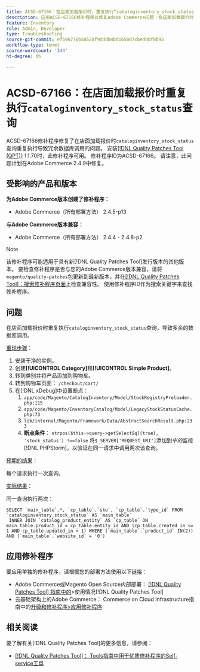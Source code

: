 ```yaml
---
title: ACSD-67166：在店面加载报价时，重复执行“cataloginventory_stock_status”查询
description: 应用ACSD-67166修补程序以修复Adobe Commerce问题：在店面加载报价时，重复执行“cataloginventory_stock_status”查询会导致多余的数据库调用。
feature: Inventory
role: Admin, Developer
type: Troubleshooting
source-git-commit: ef596770b58528f9dddb4bd1650d7cbed0bf0b95
workflow-type: tm+mt
source-wordcount: '344'
ht-degree: 0%

---
```



# ACSD-67166：在店面加载报价时重复执行`cataloginventory_stock_status`查询

ACSD-67166修补程序修复了在店面加载报价时`cataloginventory_stock_status`查询重复执行导致冗余数据库调用的问题。 安装[[!DNL Quality Patches Tool (QPT)]](/help/tools/quality-patches-tool/quality-patches-tool-to-self-serve-quality-patches.md) 1.1.70时，此修补程序可用。 修补程序ID为ACSD-67166。 请注意，此问题计划在Adobe Commerce 2.4.9中修复。

## 受影响的产品和版本

**为Adobe Commerce版本创建了修补程序：**

* Adobe Commerce（所有部署方法） 2.4.5-p13

**与Adobe Commerce版本兼容：**

* Adobe Commerce（所有部署方法） 2.4.4 - 2.4.8-p2

>[!NOTE]
>
>该修补程序可能适用于具有新[!DNL Quality Patches Tool]发行版本的其他版本。 要检查修补程序是否与您的Adobe Commerce版本兼容，请将`magento/quality-patches`包更新到最新版本，并在[[!DNL Quality Patches Tool]：搜索修补程序页面](https://experienceleague.adobe.com/tools/commerce-quality-patches/index.html?lang=zh-Hans)上检查兼容性。 使用修补程序ID作为搜索关键字来查找修补程序。

## 问题

在店面加载报价时重复执行`cataloginventory_stock_status`查询，导致多余的数据库调用。

<u>重现步骤</u>：

1. 安装干净的实例。
1. 创建&#x200B;**[!UICONTROL Category]**&#x200B;和&#x200B;**[!UICONTROL Simple Product]**。
1. 转到类别并将产品添加到购物车。
1. 转到购物车页面： `/checkout/cart/`
1. 在[!DNL xDebug]中设置断点：
   1. `app/code/Magento/CatalogInventory/Model/StockRegistryPreloader.php:115`
   1. `app/code/Magento/InventoryCatalog/Model/LegacyStockStatusCache.php:73`
   1. `lib/internal/Magento/Framework/Data/AbstractSearchResult.php:233`
   1. **断点条件**： `strpos($this->query->getSelectSql(true), 'stock_status') !==false`
将`$_SERVER['REQUEST_URI']`添加到&#x200B;*中的*&#x200B;监视[!DNL PHPStorm]，以验证在同一请求中调用两次该查询。

<u>预期的结果</u>：

每个请求执行一次查询。

<u>实际结果</u>：

同一查询执行两次：

```
SELECT `main_table`.*, `cp_table`.`sku`, `cp_table`.`type_id` FROM `cataloginventory_stock_status` AS `main_table`
 INNER JOIN `catalog_product_entity` AS `cp_table` ON main_table.product_id = cp_table.entity_id AND (cp_table.created_in <= 1 AND cp_table.updated_in > 1) WHERE (`main_table`.`product_id` IN(2)) AND (`main_table`.`website_id` = '0') 
```

## 应用修补程序

要应用单独的修补程序，请根据您的部署方法使用以下链接：

* Adobe Commerce或Magento Open Source内部部署： [[!DNL Quality Patches Tool] 指南中的](/help/tools/quality-patches-tool/usage.md)>使用情况[!DNL Quality Patches Tool]
* 云基础架构上的Adobe Commerce： Commerce on Cloud Infrastructure指南中的[升级和修补程序>应用修补程序](https://experienceleague.adobe.com/docs/commerce-cloud-service/user-guide/develop/upgrade/apply-patches.html?lang=zh-Hans)

## 相关阅读

要了解有关[!DNL Quality Patches Tool]的更多信息，请参阅：

* [[!DNL Quality Patches Tool]： Tools指南中用于优质修补程序的Self-service工具](/help/tools/quality-patches-tool/quality-patches-tool-to-self-serve-quality-patches.md)
